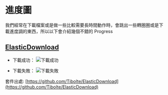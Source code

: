 # 進度圖
我們經常在下載檔案或是做一些比較需要長時間動作時，會跳出一些轉圈圈或是下載進度調的東西，所以以下會介紹幾個不錯的 Progress


## [ElasticDownload](ElasticDownload.md)
- 下載成功：
![下載成功](https://raw.githubusercontent.com/Tibolte/ElasticDownload/master/success.gif)

- 下載失敗：
![下載失敗](https://raw.githubusercontent.com/Tibolte/ElasticDownload/master/fail.gif)

套件出處: [https://github.com/Tibolte/ElasticDownload](https://github.com/Tibolte/ElasticDownload)
